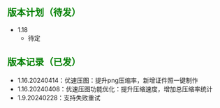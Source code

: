
## <font color=green>版本计划（待发）</font>

- 1.18
  - 待定


## <font color=green>版本记录（已发）</font>

- 1.16.20240414：优速压图：提升png压缩率，新增证件照一键制作
- 1.16.20240408：优速压图功能优化：提升压缩速度，增加总压缩率统计
- 1.9.20240228：支持失败重试

